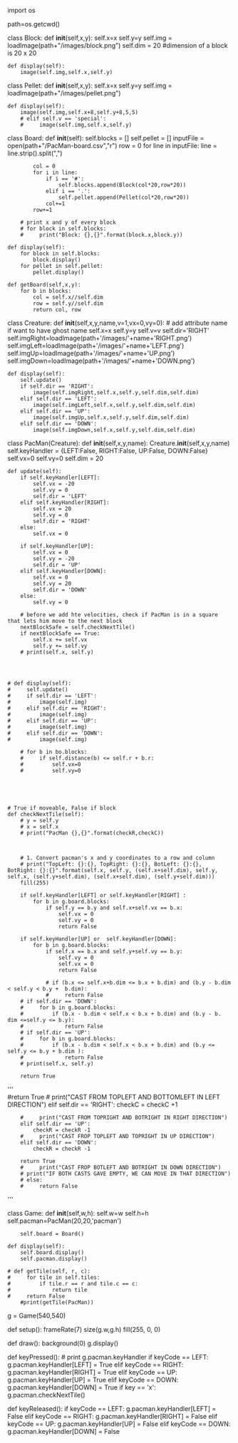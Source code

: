 import os

path=os.getcwd()

class Block:
    def __init__(self,x,y):
        self.x=x
        self.y=y
        self.img = loadImage(path+"/images/block.png")
        self.dim = 20 #dimension of a block is 20 x 20
        
    def display(self):
        image(self.img,self.x,self.y)
            
class Pellet:
    def __init__(self,x,y): 
        self.x=x
        self.y=y
        self.img = loadImage(path+"/images/pellet.png")
        
    
    def display(self):
        image(self.img,self.x+8,self.y+8,5,5)
        # elif self.v == 'special':
        #     image(self.img,self.x,self.y)

class Board:
    def __init__(self):
        self.blocks = []
        self.pellet = []
        inputFile = open(path+"/PacMan-board.csv","r")
        row = 0
        for line in inputFile:
            line = line.strip().split(",")
            
            col = 0
            for i in line:
                if i == '#':
                    self.blocks.append(Block(col*20,row*20))
                elif i == '.':
                    self.pellet.append(Pellet(col*20,row*20))
                col+=1
            row+=1
        
        # print x and y of every block
        # for block in self.blocks:
        #     print("Block: {},{}".format(block.x,block.y))
        
    def display(self):
        for block in self.blocks:
            block.display()
        for pellet in self.pellet:
            pellet.display()
            
    def getBoard(self,x,y): 
        for b in blocks:
            col = self.x//self.dim
            row = self.y//self.dim 
            return col, row

class Creature:
    def __init__(self,x,y,name,v=1,vx=0,vy=0):       # add attribute name if want to have ghost name
        self.x=x
        self.y=y
        self.v=v
        self.dir='RIGHT'
        self.imgRight=loadImage(path+'/images/'+name+'RIGHT.png')
        self.imgLeft=loadImage(path+'/images/'+name+'LEFT.png')
        self.imgUp=loadImage(path+'/images/'+name+'UP.png')
        self.imgDown=loadImage(path+'/images/'+name+'DOWN.png')
        
 
    def display(self):
        self.update()
        if self.dir == 'RIGHT':
            image(self.imgRight,self.x,self.y,self.dim,self.dim)
        elif self.dir == 'LEFT':
            image(self.imgLeft,self.x,self.y,self.dim,self.dim)
        elif self.dir == 'UP':
            image(self.imgUp,self.x,self.y,self.dim,self.dim)
        elif self.dir == 'DOWN':
            image(self.imgDown,self.x,self.y,self.dim,self.dim)
        
class PacMan(Creature):
    def __init__(self,x,y,name):
        Creature.__init__(self,x,y,name)
        self.keyHandler = {LEFT:False, RIGHT:False, UP:False, DOWN:False}
        self.vx=0
        self.vy=0
        self.dim = 20
        
        
    def update(self):
        if self.keyHandler[LEFT]:
            self.vx = -20
            self.vy = 0
            self.dir = 'LEFT'
        elif self.keyHandler[RIGHT]:
            self.vx = 20
            self.vy = 0
            self.dir = 'RIGHT'
        else:
            self.vx = 0 
        
        if self.keyHandler[UP]:
            self.vx = 0
            self.vy = -20
            self.dir = 'UP'
        elif self.keyHandler[DOWN]:
            self.vx = 0
            self.vy = 20
            self.dir = 'DOWN'
        else:
            self.vy = 0
        
        # before we add hte velocities, check if PacMan is in a square that lets him move to the next block
        nextBlockSafe = self.checkNextTile()
        if nextBlockSafe == True:
            self.x += self.vx
            self.y += self.vy
        # print(self.x, self.y)
        
 
    
        
    # def display(self):
    #     self.update()
    #     if self.dir == 'LEFT':
    #         image(self.img)
    #     elif self.dir == 'RIGHT':
    #         image(self.img)
    #     elif self.dir == 'UP':
    #         image(self.img)
    #     elif self.dir == 'DOWN':
    #         image(self.img)
        
        # for b in bo.blocks:
        #     if self.distance(b) <= self.r + b.r:
        #         self.vx=0
        #         self.vy=0
        
        
        

        
    # True if moveable, False if block
    def checkNextTile(self):
        # y = self.y
        # x = self.x
        # print("PacMan {},{}".format(checkR,checkC))
        
        
        
        # 1. Convert pacman's x and y coordinates to a row and column
        # print("TopLeft: {}:{}, TopRight: {}:{}, BotLeft: {}:{}, BotRight: {}:{}".format(self.x, self.y, (self.x+self.dim), self.y, self.x, (self.y+self.dim), (self.x+self.dim), (self.y+self.dim)))
        fill(255)

        if self.keyHandler[LEFT] or self.keyHandler[RIGHT] :
            for b in g.board.blocks:
                if self.y == b.y and self.x+self.vx == b.x:
                    self.vx = 0
                    self.vy = 0
                    return False
        
        if self.keyHandler[UP] or  self.keyHandler[DOWN]:
            for b in g.board.blocks:
                if self.x == b.x and self.y+self.vy == b.y:
                    self.vy = 0
                    self.vx = 0
                    return False
                
                # if (b.x <= self.x+b.dim <= b.x + b.dim) and (b.y - b.dim < self.y < b.y +  b.dim):
                #     return False
        # if self.dir == 'DOWN':
        #     for b in g.board.blocks:
        #         if (b.x - b.dim < self.x < b.x + b.dim) and (b.y - b. dim <=self.y <= b.y):
        #             return False        
        # if self.dir == 'UP':
        #     for b in g.board.blocks:
        #         if (b.x - b.dim < self.x < b.x + b.dim) and (b.y <= self.y <= b.y + b.dim ):
        #             return False    
        # print(self.x, self.y)
      
        return True   
                
                
'''   
            #return True 
        #     print("CAST FROM TOPLEFT AND BOTTOMLEFT IN LEFT DIRECTION")
        elif self.dir == 'RIGHT':
             checkC = checkC +1
             
             
        #     print("CAST FROM TOPRIGHT AND BOTRIGHT IN RIGHT DIRECTION")
        elif self.dir == 'UP':
            checkR = checkR -1 
        #     print("CAST FROP TOPLEFT AND TOPRIGHT IN UP DIRECTION")
        elif self.dir == 'DOWN':
            checkR = checkR -1 
        
        return True
        #     print("CAST FROP BOTLEFT AND BOTRIGHT IN DOWN DIRECTION")
        # print("IF BOTH CASTS GAVE EMPTY, WE CAN MOVE IN THAT DIRECTION")
        # else:
        #     return False
    
        
    
'''

        
class Game:
    def __init__(self,w,h):
        self.w=w
        self.h=h
        self.pacman=PacMan(20,20,'pacman')
        
        self.board = Board()
        
    def display(self):
        self.board.display()
        self.pacman.display()
        
    # def getTile(self, r, c):
    #     for tile in self.tiles:
    #         if tile.r == r and tile.c == c:
    #             return tile
    #     return False   
        #print(getTile(PacMan))
        
        
g = Game(540,540)

def setup():
    frameRate(7)
    size(g.w,g.h)
    fill(255, 0, 0)
    
def draw():
    background(0)
    g.display()



def keyPressed():
    # print g.pacman.keyHandler
    if keyCode == LEFT:
        g.pacman.keyHandler[LEFT] = True
    elif keyCode == RIGHT:
        g.pacman.keyHandler[RIGHT] = True
    elif keyCode == UP:
        g.pacman.keyHandler[UP] = True
    elif keyCode == DOWN:
        g.pacman.keyHandler[DOWN] = True
    if key == 'x':
        g.pacman.checkNextTile()
        
def keyReleased():
    if keyCode == LEFT:
        g.pacman.keyHandler[LEFT] = False
    elif keyCode == RIGHT:
        g.pacman.keyHandler[RIGHT] = False
    elif keyCode == UP:
        g.pacman.keyHandler[UP] = False
    elif keyCode == DOWN:
        g.pacman.keyHandler[DOWN] = False
